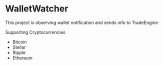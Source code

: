 # WalletWatcher

This project is observing wallet notification and sends info to TradeEngine

Supporting Cryptocurrencies
* Bitcoin
* Stellar
* Ripple
* Ethereum
